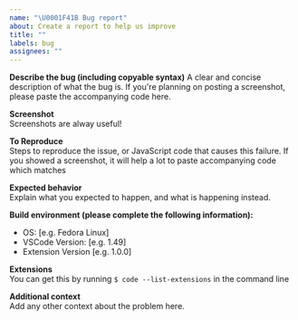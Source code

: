 ```yaml
---
name: "\U0001F41B Bug report"
about: Create a report to help us improve
title: ""
labels: bug
assignees: ""
---
```


**Describe the bug (including copyable syntax)**
A clear and concise description of what the bug is.
If you're planning on posting a screenshot, please paste the accompanying code here.

**Screenshot**   
Screenshots are alway useful!

**To Reproduce**   
Steps to reproduce the issue, or JavaScript code that causes this failure.
If you showed a screenshot, it will help a lot to paste accompanying code which matches


**Expected behavior**   
Explain what you expected to happen, and what is happening instead.


**Build environment (please complete the following information):**

- OS: [e.g. Fedora Linux]
- VSCode Version: [e.g. 1.49]
- Extension Version [e.g. 1.0.0]

**Extensions**   
You can get this by running `$ code --list-extensions` in the command line

**Additional context**   
Add any other context about the problem here.
